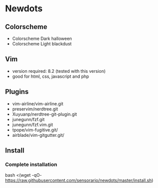 # Newdots

## Colorscheme

 - Colorscheme Dark halloween
 - Colorscheme Light blackdust

## Vim

 - version required: 8.2 (tested with this version)
 - good for html, css, javascript and php

## Plugins

 - vim-airline/vim-airline.git
 - preservim/nerdtree.git
 - Xuyuanp/nerdtree-git-plugin.git
 - junegunn/fzf.git
 - junegunn/fzf.vim.git
 - tpope/vim-fugitive.git/
 - airblade/vim-gitgutter.git/

## Install

### Complete installation

bash <(wget -qO- https://raw.githubusercontent.com/sensorario/newdots/master/install.sh)
